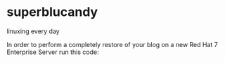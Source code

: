 # superblucandy
linuxing every day

In order to perform a completely restore of your blog on a new Red Hat 7 Enterprise Server run this code:

